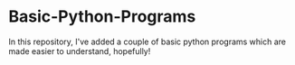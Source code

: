 # Basic-Python-Programs

In this repository, I've added a couple of basic python programs which are made easier to understand, hopefully!
